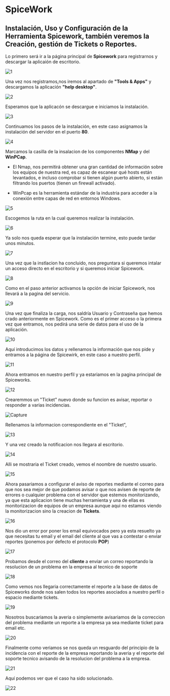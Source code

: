 # SpiceWork

## Instalación, Uso y Configuración de la Herramienta Spicework, también veremos la Creación, gestión de Tickets o Reportes.

Lo primero será ir a la página principal de **Spicework** para registrarnos y descargar la aplicaión de escritorio.

![1](https://user-images.githubusercontent.com/90779690/172597474-ed8de519-89cf-4ca2-9281-cddcddf76f71.png)


Una vez nos registramos,nos iremos al apartado de **"Tools & Apps"** y descargamos la aplicación **"help desktop"**.

![2](https://user-images.githubusercontent.com/90779690/172597482-f98867db-7bde-48cb-be45-b79778508044.png)


Esperamos que la aplicacón se descargue e iniciamos la instalación.

![3](https://user-images.githubusercontent.com/90779690/172597484-0c333275-74ce-4e4d-8d1c-776d5bb528b9.png)


Continuamos los pasos de la instalación, en este caso asignamos la instalación del servidor en el puerto **80**.

![4](https://user-images.githubusercontent.com/90779690/172597485-e810328a-6edb-4251-ac3e-dd5c9b1a6359.png)


Marcamos la casilla de la insalacion de los componentes **NMap** y del **WinPCap**.
- El Nmap, nos permitirá obtener una gran cantidad de información sobre los equipos de nuestra red, es capaz de escanear qué hosts están levantados, e incluso comprobar si tienen algún puerto abierto, si están filtrando los puertos (tienen un firewall activado).
 
- WinPcap es la herramienta estándar de la industria para acceder a la conexión entre capas de red en entornos Windows.

![5](https://user-images.githubusercontent.com/90779690/172597490-95696fa8-8c07-4c34-9978-375c0c57f6ef.png)

Escogemos la ruta en la cual queremos realizar la instalación.

![6](https://user-images.githubusercontent.com/90779690/172597491-e18fb61f-f7c8-4be5-9462-b1f44d0f76b6.png)

Ya solo nos queda esperar que la instalación termine, esto puede tardar unos minutos.

![7](https://user-images.githubusercontent.com/90779690/172597492-4c16c6b7-fc3e-4865-91dc-c84b351858d9.png)

Una vez que la instlacion ha concluido, nos preguntara si queremos intalar un acceso directo en el escritorio y si queremos iniciar Spicework.

![8](https://user-images.githubusercontent.com/90779690/172597496-ea24a2c7-6408-4464-84b0-844e5c52cf6d.png)

Como en el paso anterior activamos la opción de iniciar Spicework, nos llevará a la pagina del servicio.

![9](https://user-images.githubusercontent.com/90779690/172597498-234f18cb-8fa7-4365-9c2f-2b62cc04aa84.png)

Una vez que finaliza la carga, nos saldría Usuario y Contraseña que hemos crado anteriormente en Spicework.
Como es el primer acceso o la primera vez que entramos, nos pedirá una serie de datos para el uso de la aplicación.

![10](https://user-images.githubusercontent.com/90779690/172597501-3c17e824-ca92-4f43-9931-722cb04c26fc.png)

Aquí introducimos los datos y rellenamos la información que nos pide y entramos a la página de Spicewirk, en este caso a nuestro perfil.

![11](https://user-images.githubusercontent.com/90779690/172597506-24ab022e-97c9-4bb6-92f4-839dc473c5e2.png)

Ahora entramos en nuestro perfil y ya estariamos en la pagina principal de Spiceworks. 

![12](https://user-images.githubusercontent.com/90779690/172597508-3dc8f27d-b6ff-47e3-b4e0-5885a32ad848.png)

Crearemmos un "Ticket" nuevo donde su funcion es avisar, reportar o responder a varias incidencias.

![Capture](https://user-images.githubusercontent.com/104896936/173801581-3de21428-69ee-4a00-826e-4e910072002d.PNG)

Rellenamos la informacion correspondiente en el "Ticket",

![13](https://user-images.githubusercontent.com/90779690/172597510-8e9babfa-5d5d-4893-a2e8-775349eb8923.png)

Y una vez creado la notificacion nos llegara al escritorio.

![14](https://user-images.githubusercontent.com/90779690/172597514-ad656cbd-4519-41c6-a845-e76563ca7065.png)

Alli se mostraria el Ticket creado, vemos el noombre de nuestro usuario.

![15](https://user-images.githubusercontent.com/90779690/172597516-e92c5c50-3a2e-4cad-8bae-701f38bc855b.png)

Ahora pasariamos a configurar el aviso de reportes mediante el correo para que nos sea mejor de que podamos avisar o que nos avisen de reporte de errores o cualquier problema con el servidor que estemos monitorizando, ya que esta aplicacion tiene muchas herramienta y una de ellas es monitorizacion de equipos de un empresa aunque aqui no estamos viendo la monitorizacion sino la creacion de **Tickets**.

![16](https://user-images.githubusercontent.com/90779690/172597518-300230a5-a650-4329-9d63-50fdb8afdff0.png)

Nos dio un error por poner los email equivocados pero ya esta resuelto ya que necesitas tu email y el email del cliente al que vas a contestar o enviar reportes (ponemos por defecto el protocolo **POP**)

![17](https://user-images.githubusercontent.com/90779690/172597519-76207508-b570-4b3b-8086-527d83ca04b5.png)

Probamos desde el correo del **cliente** a enviar un correo reportando la resolucion de un problema en la empresa al tecnico de soporte

![18](https://user-images.githubusercontent.com/90779690/173804802-489a859a-1e14-4364-a600-1b559d526f2d.png)

Como vemos nos llegaria correctamente el reporte a la base de datos de Spiceworks donde nos salen todos los reportes asociados a nuestro perfil o espacio mediante tickets.

![19](https://user-images.githubusercontent.com/90779690/173945051-a3fb8775-2469-4412-9b46-ae75ee6f3b32.png)

Nosotros buscariamos la averia o simplemente avisariamos de la correccion del problema mediante un reporte a la empresa ya sea mediante ticket para email etc.

![20](https://user-images.githubusercontent.com/90779690/173945066-77df4e2f-09a5-4037-aba5-82379f04ee44.png)

Finalmente como veriamos se nos queda un resguardo del principio de la incidencia con el reporte de la empresa reportando la averia y el reporte del soporte tecnico avisando de la resolucion del problema a la empresa.

![21](https://user-images.githubusercontent.com/90779690/174396770-019cab52-abdb-467a-a696-e9a2706a313b.png)

Aquí podemos ver que el caso ha sido solucionado.

![22](https://user-images.githubusercontent.com/90779690/173945084-831859ce-915d-4830-af69-aedd1cedfc37.png)
